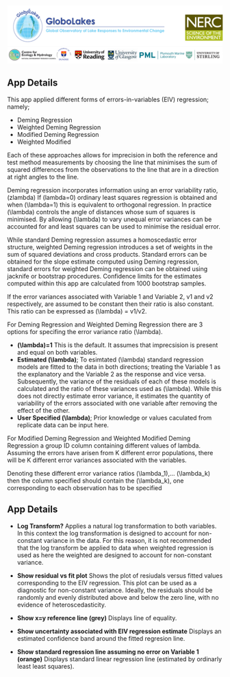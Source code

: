 
![alt text](GlobolakesLogo1.png) 
![alt text](ConsortiumLogos.png) 


## **App Details**


This app applied different forms of errors-in-variables (EIV) regression; namely;

* Deming Regression
* Weighted Deming Regression
* Modified Deming Regression
* Weighted Modified

Each of these approaches allows for imprecision in both the reference and test method measurements by choosing the line that minimises the sum of squared differences from the observations to the line that are in a direction at right angles to the line. 

Deming regression incorporates information using an error variability ratio, \(zlambda\) If \(lambda=0\) ordinary least squares regression is obtained and when \(\lambda=1\) this is equivalent to orthogonal regression.  In practice \(\lambda\) controls the angle of distances whose sum of squares is minimised. By allowing \(\lambda\) to vary unequal error variances can be accounted for and least squares can be used to minimise the residual error.

While standard Deming regression assumes a homoscedastic error structure, weighted Deming regression introduces a set of weights in the sum of squared deviations and cross products.  Standard errors can be obtained for the slope estimate computed using Deming regression, standard errors for weighted Deming regression can be obtained using jacknife or bootstrap procedures. Confidence limits for the estimates computed within this app are calculated from 1000 bootstrap samples.  

If the error variances associated with Variable 1 and Variable 2, v1 and v2 respectively, are assumed to be constant then their ratio is also constant. This ratio can be expressed as \(\lambda\) =  v1/v2.

For Deming Regression and Weighted Deming Regression there are 3 options for specifing the error variance ratio  \(\lambda\).  

* **\(\lambda\)=1** This is the default. It assumes that imprecsision is present and equal on both variables.  
* **Estimated \(\lambda\)**; To esimtated \(\lambda\) standard regression models are fitted to the data in both directions; treating the Variable 1 as the explanatory and the Variable 2 as the response and vice versa. Subsequently, the variance of the residuals of each of these models is calculated and the ratio of these variances used as \(\lambda\). While this does not directly estimate error variance, it estimates the quantity of variability of the errors associated with one variable after removing the effect of the other.
* **User Specified \(\lambda\)**; Prior knowledge or values caculated from replicate data can be input here. 

For Modified Deming Regression and Weighted Modified Deming Regression a group ID column containing different values of lambda.  Assuming the errors have arisen from K different error populations, there will be K different error variances associated with the variables.

Denoting these different error variance ratios \(\lambda_1\),... \(\lambda_k\) then the column specified should contain the \(\lambda_k\), one corresponding to each observation has to be specified

## **App Details**

* **Log Transform?** Applies a natural log transformation to both variables.  In this context the log transformation is designed to account for non-constant variance in the data. For this reason, it is not recommended that the log transform be applied to data when weighted regression is used as here the weighted are designed to account for non-constant variance. 

* **Show residual vs fit plot** Shows the plot of resiudals versus fitted values corresponding to the EIV regression.  This plot can be used as a diagnostic for non-constant variance.  Ideally, the residuals should be randomly and evenly distributed above and below the zero line, with no evidence of heteroscedasticity. 

* **Show x=y reference line (grey)** Displays line of equality.

* **Show uncertainty associated with EIV regression estimate** Displays an estimated confidence band around the fitted regresion line.

* **Show standard regression line assuming no error on Variable 1 (orange)** Displays standard linear regression line (estimated by ordinarly least least squares). 